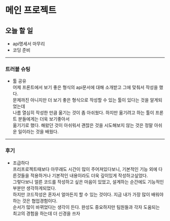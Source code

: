 # 메인 프로젝트
## 오늘 할 일
- api명세서 마무리
- 코딩 준비

---

### 트러블 슈팅
- 툴 공유  
어제 프론트에서 보기 좋은 형식의 api문서에 대해 소개받고 그에 맞춰서 작성을 했다.  
문제까진 아니지만 더 보기 좋은 형식으로 작성할 수 있는 툴이 있다는 것을 알게되었는데  
나름 열심히 작성한 만큼 옮기는 것이 좀 아쉬웠다. 하지만 옮기려고 하는 툴이 프론트 분들에게는 더욱 보기좋아서  
옮기기로 했다. 해왔던 것이 아쉬워서 괜찮은 것을 시도해보지 않는 것은 정말 아쉬운 일이라는 것을 배웠다.

---

### 후기
- 조급하다  
프리프로젝트때보다 아무래도 시간이 많이 주어져있다보니, 기본적인 기능 외에 다른것들을 적용하거나 기본적인 내용이라도 더욱 깊이있게 작성하고싶었다.  
그렇다보니 얼른 코드를 작성하고 싶은 마음이 있었고, 설계하는 순간에도 기능적인 부분만 생각하게되었다.  
하지만 코드작성은 혼자서 얼마든지 할 수 있는 것이다. 지금 내가 가장 많이 배워야하는 것은 협업경험이다.  
순서가 많이 바뀌었다는 생각이 든다. 완성도 중요하지만 팀원들과 각자 도움되는 최고의 경험을 하는데 더 신경을 쓰자  

